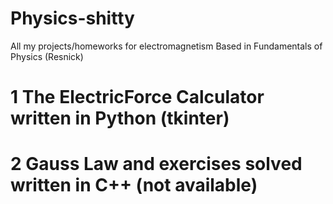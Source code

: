 # Physics-shitty
All my projects/homeworks for electromagnetism
Based in Fundamentals of Physics (Resnick)

# 1 The ElectricForce Calculator written in Python (tkinter)
# 2 Gauss Law and exercises solved written in C++ (not available)
